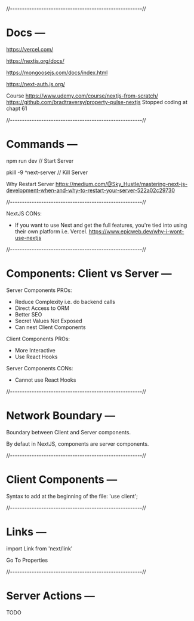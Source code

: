 
//-------------------------------------------------------//

# Docs —

https://vercel.com/

https://nextjs.org/docs/

https://mongoosejs.com/docs/index.html

https://next-auth.js.org/

Course
https://www.udemy.com/course/nextjs-from-scratch/
https://github.com/bradtraversy/property-pulse-nextjs
Stopped coding at chapt 61

//-------------------------------------------------------//

# Commands —

npm run dev // Start Server

pkill -9 ^next-server // Kill Server

Why Restart Server
https://medium.com/@Sky_Hustle/mastering-next-js-development-when-and-why-to-restart-your-server-522a02c29730

//-------------------------------------------------------//

NextJS CONs:
 - If you want to use Next and get the full features, you're tied into using their own platform i.e. Vercel. https://www.epicweb.dev/why-i-wont-use-nextjs

//-------------------------------------------------------//

# Components: Client vs Server —

Server Components PROs:
 - Reduce Complexity i.e. do backend calls
 - Direct Access to ORM
 - Better SEO
 - Secret Values Not Exposed
 - Can nest Client Components

Client Components PROs:
 - More Interactive
 - Use React Hooks
 
Server Components CONs:
 - Cannot use React Hooks

//-------------------------------------------------------//

# Network Boundary —

Boundary between Client and Server components.

By defaut in NextJS, components are server components.

//-------------------------------------------------------//

# Client Components —

Syntax to add at the beginning of the file:
'use client';

//-------------------------------------------------------//

# Links —

import Link from 'next/link'

<Link rel="stylesheet" href="/properties" >Go To Properties</Link>


//-------------------------------------------------------//

# Server Actions —

TODO

